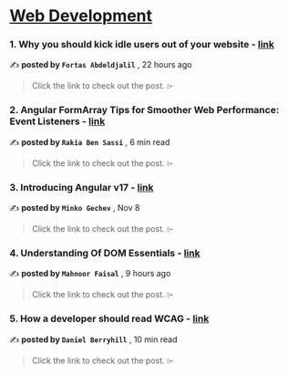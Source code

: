 
<h1><a href=https://medium.com/tag/web-development/recommended target="_blank" rel="noopener noreferrer">Web Development</a></h1>
<h3>1. Why you should kick idle users out of your website - <a href=https://medium.com/@Fcmam5/why-you-should-kick-idle-users-out-of-your-website-18329dbfeb13?source=tag_recommended_feed---------0-84----------web_development----------4024b978_25f1_4914_a68e_f5f113bf4855------- target="_blank" rel="noopener noreferrer">link</a></h3>

✍️ **posted by `Fortas Abdeldjalil`** <date> , 22 hours ago</date>

<blockquote>Click the link to check out the post. ⌲</blockquote>

<h3>2. Angular FormArray Tips for Smoother Web Performance: Event Listeners - <a href=https://medium.com/gitconnected/angular-form-array-event-listeners-400f3761965c?source=tag_recommended_feed---------1-107----------web_development----------4024b978_25f1_4914_a68e_f5f113bf4855------- target="_blank" rel="noopener noreferrer">link</a></h3>

✍️ **posted by `Rakia Ben Sassi`** <date> , 6 min read</date>

<blockquote>Click the link to check out the post. ⌲</blockquote>

<h3>3. Introducing Angular v17 - <a href=https://medium.com/angular-blog/introducing-angular-v17-4d7033312e4b?source=tag_recommended_feed---------2-85----------web_development----------4024b978_25f1_4914_a68e_f5f113bf4855------- target="_blank" rel="noopener noreferrer">link</a></h3>

✍️ **posted by `Minko Gechev`** <date> , Nov 8</date>

<blockquote>Click the link to check out the post. ⌲</blockquote>

<h3>4. Understanding Of DOM Essentials - <a href=https://medium.com/@mahnoorfaysal/understanding-of-dom-essentials-f3b66c0719eb?source=tag_recommended_feed---------3-84----------web_development----------4024b978_25f1_4914_a68e_f5f113bf4855------- target="_blank" rel="noopener noreferrer">link</a></h3>

✍️ **posted by `Mahnoor Faisal`** <date> , 9 hours ago</date>

<blockquote>Click the link to check out the post. ⌲</blockquote>

<h3>5. How a developer should read WCAG - <a href=https://medium.com/user-experience-design-1/how-a-developer-should-read-wcag-b1aec621b9d2?source=tag_recommended_feed---------4-107----------web_development----------4024b978_25f1_4914_a68e_f5f113bf4855------- target="_blank" rel="noopener noreferrer">link</a></h3>

✍️ **posted by `Daniel Berryhill`** <date> , 10 min read</date>

<blockquote>Click the link to check out the post. ⌲</blockquote>

